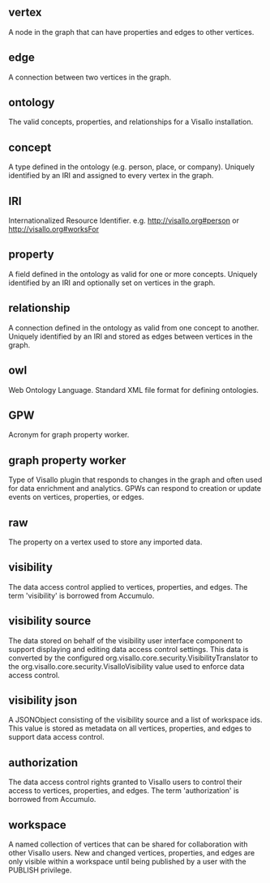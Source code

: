 ## vertex
A node in the graph that can have properties and edges to other vertices.

## edge
A connection between two vertices in the graph.

## ontology
The valid concepts, properties, and relationships for a Visallo installation.

## concept
A type defined in the ontology (e.g. person, place, or company). Uniquely identified by an IRI and
assigned to every vertex in the graph.

## IRI
Internationalized Resource Identifier. e.g. http://visallo.org#person or http://visallo.org#worksFor

## property
A field defined in the ontology as valid for one or more concepts. Uniquely identified by an IRI
and optionally set on vertices in the graph.

## relationship
A connection defined in the ontology as valid from one concept to another. Uniquely identified by
an IRI and stored as edges between vertices in the graph.

## owl
Web Ontology Language. Standard XML file format for defining ontologies.

## GPW
Acronym for graph property worker.

## graph property worker
Type of Visallo plugin that responds to changes in the graph and often used for data enrichment and
analytics. GPWs can respond to creation or update events on vertices, properties, or edges.

## raw
The property on a vertex used to store any imported data.

## visibility
The data access control applied to vertices, properties, and edges. The term 'visibility' is borrowed from Accumulo.

## visibility source
The data stored on behalf of the visibility user interface component to support displaying and editing
data access control settings. This data is converted by the configured
org.visallo.core.security.VisibilityTranslator to the org.visallo.core.security.VisalloVisibility
value used to enforce data access control.

## visibility json
A JSONObject consisting of the visibility source and a list of workspace ids. This value is stored
as metadata on all vertices, properties, and edges to support data access control.

## authorization
The data access control rights granted to Visallo users to control their access to vertices,
properties, and edges. The term 'authorization' is borrowed from Accumulo.

## workspace
A named collection of vertices that can be shared for collaboration with
other Visallo users. New and changed vertices, properties, and edges
are only visible within a workspace until being published by a user with
the PUBLISH privilege.
